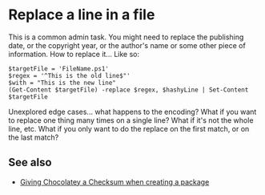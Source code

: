 ﻿# Replace a line in a file

This is a common admin task. You might need to replace the publishing date, or the copyright year, or the author's name or some other piece of information. How to replace it... Like so:

    $targetFile = 'FileName.ps1'
    $regex = '^This is the old line$"'
    $with = "This is the new line"
    (Get-Content $targetFile) -replace $regex, $hashyLine | Set-Content $targetFile

Unexplored edge cases... what happens to the encoding? What if you want to replace one thing many times on a single line? What if it's not the whole line, etc. What if you only want to do the replace on the first match, or on the last match?

## See also

 * [Giving Chocolatey a Checksum when creating a package](../chocolatey/specify_checksum_for_chocolatey.md)
